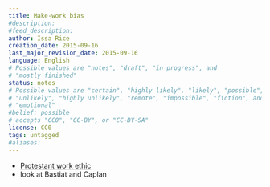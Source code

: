 ```yaml
---
title: Make-work bias
#description: 
#feed_description: 
author: Issa Rice
creation_date: 2015-09-16
last_major_revision_date: 2015-09-16
language: English
# Possible values are "notes", "draft", "in progress", and
# "mostly finished"
status: notes
# Possible values are "certain", "highly likely", "likely", "possible",
# "unlikely", "highly unlikely", "remote", "impossible", "fiction", and
# "emotional"
#belief: possible
# accepts "CC0", "CC-BY", or "CC-BY-SA"
license: CC0
tags: untagged
#aliases: 
---
```


- [Protestant work ethic](https://en.wikipedia.org/wiki/Protestant_work_ethic)
- look at Bastiat and Caplan
